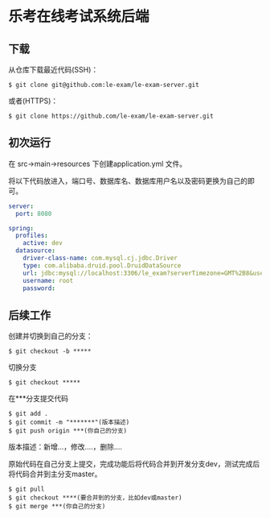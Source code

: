 # 乐考在线考试系统后端

## 下载

从仓库下载最近代码(SSH)：

```shell
$ git clone git@github.com:le-exam/le-exam-server.git
```

或者(HTTPS)：

```shell
$ git clone https://github.com/le-exam/le-exam-server.git
```



## 初次运行

在 src→main→resources 下创建application.yml 文件。

将以下代码放进入，端口号、数据库名、数据库用户名以及密码更换为自己的即可。

```yml
server:
  port: 8080

spring:
  profiles:
    active: dev
  datasource:
    driver-class-name: com.mysql.cj.jdbc.Driver
    type: com.alibaba.druid.pool.DruidDataSource
    url: jdbc:mysql://localhost:3306/le_exam?serverTimezone=GMT%2B8&useUnicode=true&characterEncoding=UTF-8
    username: root
    password:
```



## 后续工作

创建并切换到自己的分支：

```shell
$ git checkout -b *****
```

切换分支

```shell
$ git checkout *****
```

在***分支提交代码

```shell
$ git add .
$ git commit -m "*******"(版本描述)
$ git push origin ***(你自己的分支)
```

版本描述：新增...，修改....，删除....

原始代码在自己分支上提交，完成功能后将代码合并到开发分支dev，测试完成后将代码合并到主分支master。

```shell
$ git pull
$ git checkout ****(要合并到的分支，比如dev或master)
$ git merge ***(你自己的分支)
```

